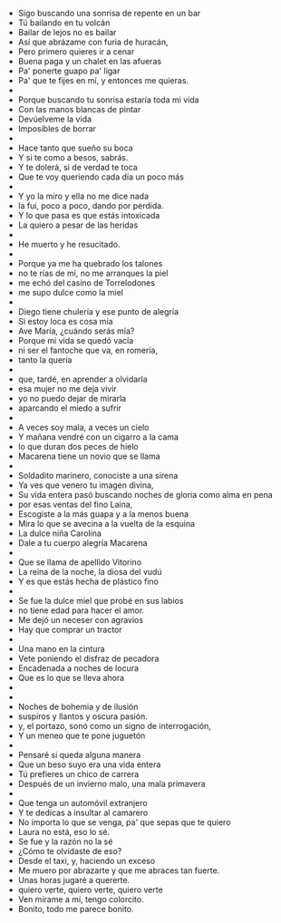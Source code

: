 - Sigo buscando una sonrisa de repente en un bar
- Tú bailando en tu volcán
- Bailar de lejos no es bailar
- Así que abrázame con furia de huracán,
- Pero primero quieres ir a cenar
- Buena paga y un chalet en las afueras
- Pa' ponerte guapo pa' ligar
- Pa' que te fijes en mí, y entonces me quieras.
-
- Porque buscando tu sonrisa estaría toda mi vida
- Con las manos blancas de pintar
- Devúelveme la vida
- Imposibles de borrar
-
- Hace tanto que sueño su boca
- Y si te como a besos, sabrás.
- Y te dolerá, si de verdad te toca
- Que te voy queriendo cada día un poco más
-
- Y yo la miro y ella no me dice nada
- la fui, poco a poco, dando por perdida.
- Y lo que pasa es que estás intoxicada
- La quiero a pesar de las heridas
-
- He muerto y he resucitado.
-
- Porque ya me ha quebrado los talones
- no te rías de mí, no me arranques la piel
- me echó del casino de Torrelodones
- me supo dulce como la miel
-
- Diego tiene chulería y ese punto de alegría
- Si estoy loca es cosa mía
- Ave María, ¿cuándo serás mía?
- Porque mi vida se quedó vacía
- ni ser el fantoche que va, en romería,
- tanto la quería
-
- que, tardé, en aprender a olvidarla
- esa mujer no me deja vivir
- yo no puedo dejar de mirarla
- aparcando el miedo a sufrir
-
- A veces soy mala, a veces un cielo
- Y mañana vendré con un cigarro a la cama
- lo que duran dos peces de hielo
- Macarena tiene un novio que se llama
-
- Soldadito marinero, conociste a una sirena
- Ya ves que venero tu imagen divina,
- Su vida entera pasó buscando noches de gloria como alma en pena
- por esas ventas del fino Laina,
- Escogiste a la más guapa y a la menos buena
- Mira lo que se avecina a la vuelta de la esquina
- La dulce niña Carolina
- Dale a tu cuerpo alegría Macarena
-
- Que se llama de apellido Vitorino
- La reina de la noche, la diosa del vudú
- Y es que estás hecha de plástico fino
-
- Se fue la dulce miel que probé en sus labios
- no tiene edad para hacer el amor.
- Me dejó un neceser con agravios
- Hay que comprar un tractor
-
- Una mano en la cintura
- Vete poniendo el disfraz de pecadora
- Encadenada a noches de locura
- Que es lo que se lleva ahora
-
-
- Noches de bohemia y de ilusión
- suspiros y llantos y oscura pasión.
- y, el portazo, sonó como un signo de interrogación,
- Y un meneo que te pone juguetón
-
- Pensaré si queda alguna manera
- Que un beso suyo era una vida entera
- Tú prefieres un chico de carrera
- Después de un invierno malo, una mala primavera
-
- Que tenga un automóvil extranjero
- Y te dedicas a insultar al camarero
- No importa lo que se venga, pa' que sepas que te quiero
- Laura no está, eso lo sé.
- Se fue y la razón no la sé
- ¿Cómo te olvidaste de eso?
- Desde el taxi, y, haciendo un exceso
- Me muero por abrazarte y que me abraces tan fuerte.
- Unas horas jugaré a quererte.
- quiero verte, quiero verte, quiero verte
- Ven mírame a mí, tengo colorcito.
- Bonito, todo me parece bonito.